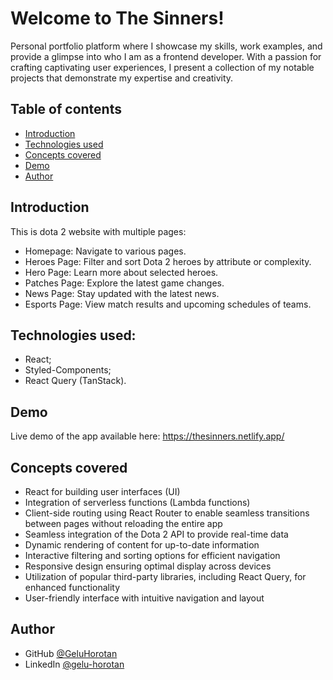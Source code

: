# Welcome to The Sinners!

Personal portfolio platform where I showcase my skills, work examples, and provide a glimpse into who I am as a frontend developer. With a passion for crafting captivating user experiences, I present a collection of my notable projects that demonstrate my expertise and creativity.

## Table of contents

- [Introduction](#introduction)
- [Technologies used](#technologies-used)
- [Concepts covered](#concepts-covered)
- [Demo](#demo)
- [Author](#author)

## Introduction
This is dota 2 website with multiple pages:
* Homepage: Navigate to various pages.
* Heroes Page: Filter and sort Dota 2 heroes by attribute or complexity.
* Hero Page: Learn more about selected heroes.
* Patches Page: Explore the latest game changes.
* News Page: Stay updated with the latest news.
* Esports Page: View match results and upcoming schedules of teams.

## Technologies used:

* React;
* Styled-Components;
* React Query (TanStack).

## Demo

Live demo of the app available here: https://thesinners.netlify.app/

## Concepts covered

* React for building user interfaces (UI)
* Integration of serverless functions (Lambda functions)
* Client-side routing using React Router to enable seamless transitions between pages without reloading the entire app
* Seamless integration of the Dota 2 API to provide real-time data
* Dynamic rendering of content for up-to-date information
* Interactive filtering and sorting options for efficient navigation
* Responsive design ensuring optimal display across devices
* Utilization of popular third-party libraries, including React Query, for enhanced functionality
* User-friendly interface with intuitive navigation and layout

## Author

- GitHub [@GeluHorotan](https://github.com/GeluHorotan) 
- LinkedIn [@gelu-horotan](https://www.linkedin.com/in/gelu-horotan/) 
